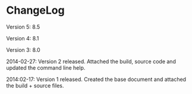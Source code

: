 # ChangeLog

Version 5: 8.5

Version 4: 8.1

Version 3: 8.0

2014-02-27: Version 2 released. Attached the build, source code and updated the command line help.

2014:02-17: Version 1 released. Created the base document and attached the build + source files.